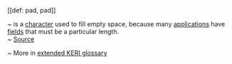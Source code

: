 [[def: pad, pad]]

~ is a [character](https://www.webopedia.com/definitions/character/) used to fill empty space, because many [applications](https://www.webopedia.com/definitions/application-software/) have [fields](https://www.webopedia.com/definitions/field/) that must be a particular length.  
~ [Source](https://www.webopedia.com/definitions/pad-character/)

~ More in <a href="https://weboftrust.github.io/WOT-terms/docs/glossary/pad">extended KERI glossary</a>
